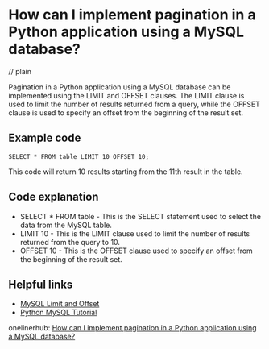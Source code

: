 # How can I implement pagination in a Python application using a MySQL database?
// plain

Pagination in a Python application using a MySQL database can be implemented using the LIMIT and OFFSET clauses. The LIMIT clause is used to limit the number of results returned from a query, while the OFFSET clause is used to specify an offset from the beginning of the result set.

## Example code

```
SELECT * FROM table LIMIT 10 OFFSET 10;
```

This code will return 10 results starting from the 11th result in the table.

## Code explanation

* SELECT * FROM table - This is the SELECT statement used to select the data from the MySQL table.
* LIMIT 10 - This is the LIMIT clause used to limit the number of results returned from the query to 10.
* OFFSET 10 - This is the OFFSET clause used to specify an offset from the beginning of the result set.

## Helpful links
* [MySQL Limit and Offset](https://www.w3schools.com/sql/sql_limit.asp)
* [Python MySQL Tutorial](https://www.w3schools.com/python/python_mysql_getstarted.asp)

onelinerhub: [How can I implement pagination in a Python application using a MySQL database?](https://onelinerhub.com/python-mysql/how-can-i-implement-pagination-in-a-python-application-using-a-mysql-database)